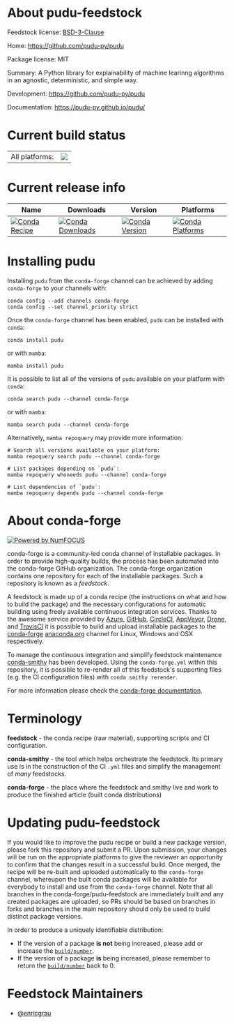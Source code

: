 About pudu-feedstock
====================

Feedstock license: [BSD-3-Clause](https://github.com/conda-forge/pudu-feedstock/blob/main/LICENSE.txt)

Home: https://github.com/pudu-py/pudu

Package license: MIT

Summary: A Python library for explainability of machine learinng algorithms in an agnostic, deterministic, and simple way.

Development: https://github.com/pudu-py/pudu

Documentation: https://pudu-py.github.io/pudu/

Current build status
====================


<table><tr><td>All platforms:</td>
    <td>
      <a href="https://dev.azure.com/conda-forge/feedstock-builds/_build/latest?definitionId=18640&branchName=main">
        <img src="https://dev.azure.com/conda-forge/feedstock-builds/_apis/build/status/pudu-feedstock?branchName=main">
      </a>
    </td>
  </tr>
</table>

Current release info
====================

| Name | Downloads | Version | Platforms |
| --- | --- | --- | --- |
| [![Conda Recipe](https://img.shields.io/badge/recipe-pudu-green.svg)](https://anaconda.org/conda-forge/pudu) | [![Conda Downloads](https://img.shields.io/conda/dn/conda-forge/pudu.svg)](https://anaconda.org/conda-forge/pudu) | [![Conda Version](https://img.shields.io/conda/vn/conda-forge/pudu.svg)](https://anaconda.org/conda-forge/pudu) | [![Conda Platforms](https://img.shields.io/conda/pn/conda-forge/pudu.svg)](https://anaconda.org/conda-forge/pudu) |

Installing pudu
===============

Installing `pudu` from the `conda-forge` channel can be achieved by adding `conda-forge` to your channels with:

```
conda config --add channels conda-forge
conda config --set channel_priority strict
```

Once the `conda-forge` channel has been enabled, `pudu` can be installed with `conda`:

```
conda install pudu
```

or with `mamba`:

```
mamba install pudu
```

It is possible to list all of the versions of `pudu` available on your platform with `conda`:

```
conda search pudu --channel conda-forge
```

or with `mamba`:

```
mamba search pudu --channel conda-forge
```

Alternatively, `mamba repoquery` may provide more information:

```
# Search all versions available on your platform:
mamba repoquery search pudu --channel conda-forge

# List packages depending on `pudu`:
mamba repoquery whoneeds pudu --channel conda-forge

# List dependencies of `pudu`:
mamba repoquery depends pudu --channel conda-forge
```


About conda-forge
=================

[![Powered by
NumFOCUS](https://img.shields.io/badge/powered%20by-NumFOCUS-orange.svg?style=flat&colorA=E1523D&colorB=007D8A)](https://numfocus.org)

conda-forge is a community-led conda channel of installable packages.
In order to provide high-quality builds, the process has been automated into the
conda-forge GitHub organization. The conda-forge organization contains one repository
for each of the installable packages. Such a repository is known as a *feedstock*.

A feedstock is made up of a conda recipe (the instructions on what and how to build
the package) and the necessary configurations for automatic building using freely
available continuous integration services. Thanks to the awesome service provided by
[Azure](https://azure.microsoft.com/en-us/services/devops/), [GitHub](https://github.com/),
[CircleCI](https://circleci.com/), [AppVeyor](https://www.appveyor.com/),
[Drone](https://cloud.drone.io/welcome), and [TravisCI](https://travis-ci.com/)
it is possible to build and upload installable packages to the
[conda-forge](https://anaconda.org/conda-forge) [anaconda.org](https://anaconda.org/)
channel for Linux, Windows and OSX respectively.

To manage the continuous integration and simplify feedstock maintenance
[conda-smithy](https://github.com/conda-forge/conda-smithy) has been developed.
Using the ``conda-forge.yml`` within this repository, it is possible to re-render all of
this feedstock's supporting files (e.g. the CI configuration files) with ``conda smithy rerender``.

For more information please check the [conda-forge documentation](https://conda-forge.org/docs/).

Terminology
===========

**feedstock** - the conda recipe (raw material), supporting scripts and CI configuration.

**conda-smithy** - the tool which helps orchestrate the feedstock.
                   Its primary use is in the construction of the CI ``.yml`` files
                   and simplify the management of *many* feedstocks.

**conda-forge** - the place where the feedstock and smithy live and work to
                  produce the finished article (built conda distributions)


Updating pudu-feedstock
=======================

If you would like to improve the pudu recipe or build a new
package version, please fork this repository and submit a PR. Upon submission,
your changes will be run on the appropriate platforms to give the reviewer an
opportunity to confirm that the changes result in a successful build. Once
merged, the recipe will be re-built and uploaded automatically to the
`conda-forge` channel, whereupon the built conda packages will be available for
everybody to install and use from the `conda-forge` channel.
Note that all branches in the conda-forge/pudu-feedstock are
immediately built and any created packages are uploaded, so PRs should be based
on branches in forks and branches in the main repository should only be used to
build distinct package versions.

In order to produce a uniquely identifiable distribution:
 * If the version of a package **is not** being increased, please add or increase
   the [``build/number``](https://docs.conda.io/projects/conda-build/en/latest/resources/define-metadata.html#build-number-and-string).
 * If the version of a package **is** being increased, please remember to return
   the [``build/number``](https://docs.conda.io/projects/conda-build/en/latest/resources/define-metadata.html#build-number-and-string)
   back to 0.

Feedstock Maintainers
=====================

* [@enricgrau](https://github.com/enricgrau/)

